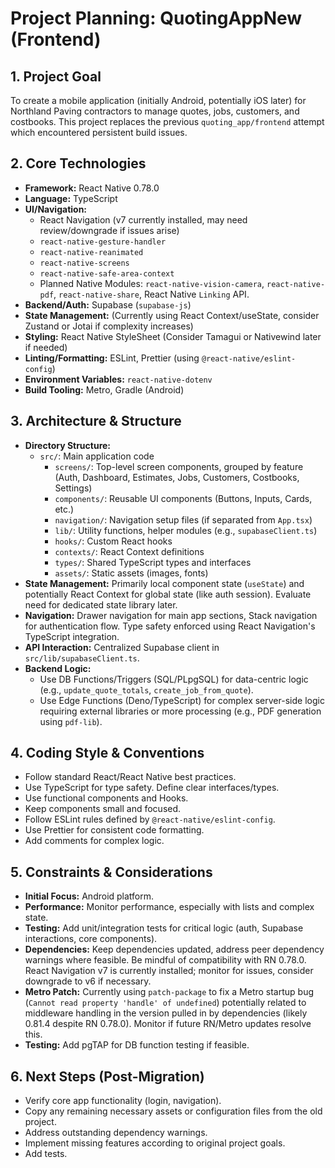 # Project Planning: QuotingAppNew (Frontend)

## 1. Project Goal
To create a mobile application (initially Android, potentially iOS later) for Northland Paving contractors to manage quotes, jobs, customers, and costbooks. This project replaces the previous `quoting_app/frontend` attempt which encountered persistent build issues.

## 2. Core Technologies
- **Framework:** React Native 0.78.0
- **Language:** TypeScript
- **UI/Navigation:**
    - React Navigation (v7 currently installed, may need review/downgrade if issues arise)
    - `react-native-gesture-handler`
    - `react-native-reanimated`
    - `react-native-screens`
    - `react-native-safe-area-context`
    - Planned Native Modules: `react-native-vision-camera`, `react-native-pdf`, `react-native-share`, React Native `Linking` API.
- **Backend/Auth:** Supabase (`supabase-js`)
- **State Management:** (Currently using React Context/useState, consider Zustand or Jotai if complexity increases)
- **Styling:** React Native StyleSheet (Consider Tamagui or Nativewind later if needed)
- **Linting/Formatting:** ESLint, Prettier (using `@react-native/eslint-config`)
- **Environment Variables:** `react-native-dotenv`
- **Build Tooling:** Metro, Gradle (Android)

## 3. Architecture & Structure
- **Directory Structure:**
    - `src/`: Main application code
        - `screens/`: Top-level screen components, grouped by feature (Auth, Dashboard, Estimates, Jobs, Customers, Costbooks, Settings)
        - `components/`: Reusable UI components (Buttons, Inputs, Cards, etc.)
        - `navigation/`: Navigation setup files (if separated from `App.tsx`)
        - `lib/`: Utility functions, helper modules (e.g., `supabaseClient.ts`)
        - `hooks/`: Custom React hooks
        - `contexts/`: React Context definitions
        - `types/`: Shared TypeScript types and interfaces
        - `assets/`: Static assets (images, fonts)
- **State Management:** Primarily local component state (`useState`) and potentially React Context for global state (like auth session). Evaluate need for dedicated state library later.
- **Navigation:** Drawer navigation for main app sections, Stack navigation for authentication flow. Type safety enforced using React Navigation's TypeScript integration.
- **API Interaction:** Centralized Supabase client in `src/lib/supabaseClient.ts`.
- **Backend Logic:**
    - Use DB Functions/Triggers (SQL/PLpgSQL) for data-centric logic (e.g., `update_quote_totals`, `create_job_from_quote`).
    - Use Edge Functions (Deno/TypeScript) for complex server-side logic requiring external libraries or more processing (e.g., PDF generation using `pdf-lib`).

## 4. Coding Style & Conventions
- Follow standard React/React Native best practices.
- Use TypeScript for type safety. Define clear interfaces/types.
- Use functional components and Hooks.
- Keep components small and focused.
- Follow ESLint rules defined by `@react-native/eslint-config`.
- Use Prettier for consistent code formatting.
- Add comments for complex logic.

## 5. Constraints & Considerations
- **Initial Focus:** Android platform.
- **Performance:** Monitor performance, especially with lists and complex state.
- **Testing:** Add unit/integration tests for critical logic (auth, Supabase interactions, core components).
- **Dependencies:** Keep dependencies updated, address peer dependency warnings where feasible. Be mindful of compatibility with RN 0.78.0. React Navigation v7 is currently installed; monitor for issues, consider downgrade to v6 if necessary.
- **Metro Patch:** Currently using `patch-package` to fix a Metro startup bug (`Cannot read property 'handle' of undefined`) potentially related to middleware handling in the version pulled in by dependencies (likely 0.81.4 despite RN 0.78.0). Monitor if future RN/Metro updates resolve this.
- **Testing:** Add pgTAP for DB function testing if feasible.

## 6. Next Steps (Post-Migration)
- Verify core app functionality (login, navigation).
- Copy any remaining necessary assets or configuration files from the old project.
- Address outstanding dependency warnings.
- Implement missing features according to original project goals.
- Add tests.
